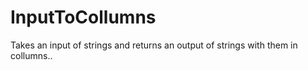 # InputToCollumns
Takes an input of strings and returns an output of strings with them in collumns..
